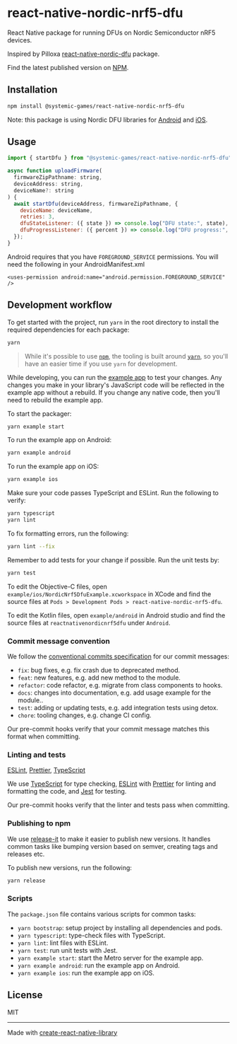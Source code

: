 # react-native-nordic-nrf5-dfu

React Native package for running DFUs on Nordic Semiconductor nRF5 devices.

Inspired by Pilloxa [react-native-nordic-dfu](
    https://github.com/Pilloxa/react-native-nordic-dfu
) package.

Find the latest published version on [NPM](
  https://www.npmjs.com/package/@systemic-games/react-native-nordic-nrf5-dfu
).

## Installation

```sh
npm install @systemic-games/react-native-nordic-nrf5-dfu
```

Note: this package is using Nordic DFU libraries for
[Android](https://github.com/NordicSemiconductor/Android-DFU-Library)
and [iOS](https://github.com/NordicSemiconductor/IOS-DFU-Library).

## Usage

```js
import { startDfu } from "@systemic-games/react-native-nordic-nrf5-dfu";

async function uploadFirmware(
  firmwareZipPathname: string,
  deviceAddress: string,
  deviceName?: string
) {
  await startDfu(deviceAddress, firmwareZipPathname, {
    deviceName: deviceName,
    retries: 3,
    dfuStateListener: ({ state }) => console.log("DFU state:", state),
    dfuProgressListener: ({ percent }) => console.log("DFU progress:", percent),
  });
}
```

Android requires that you have `FOREGROUND_SERVICE` permissions.
You will need the following in your AndroidManifest.xml

```
<uses-permission android:name="android.permission.FOREGROUND_SERVICE" />
```

## Development workflow

To get started with the project, run `yarn` in the root directory to install the required dependencies for each package:

```sh
yarn
```

> While it's possible to use [`npm`](https://github.com/npm/cli), the tooling is built around [`yarn`](https://classic.yarnpkg.com/), so you'll have an easier time if you use `yarn` for development.

While developing, you can run the [example app](/example/) to test your changes. Any changes you make in your library's JavaScript code will be reflected in the example app without a rebuild. If you change any native code, then you'll need to rebuild the example app.

To start the packager:

```sh
yarn example start
```

To run the example app on Android:

```sh
yarn example android
```

To run the example app on iOS:

```sh
yarn example ios
```

Make sure your code passes TypeScript and ESLint. Run the following to verify:

```sh
yarn typescript
yarn lint
```

To fix formatting errors, run the following:

```sh
yarn lint --fix
```

Remember to add tests for your change if possible. Run the unit tests by:

```sh
yarn test
```

To edit the Objective-C files, open `example/ios/NordicNrf5DfuExample.xcworkspace` in XCode and find the source files at `Pods > Development Pods > react-native-nordic-nrf5-dfu`.

To edit the Kotlin files, open `example/android` in Android studio and find the source files at `reactnativenordicnrf5dfu` under `Android`.

### Commit message convention

We follow the [conventional commits specification](https://www.conventionalcommits.org/en) for our commit messages:

- `fix`: bug fixes, e.g. fix crash due to deprecated method.
- `feat`: new features, e.g. add new method to the module.
- `refactor`: code refactor, e.g. migrate from class components to hooks.
- `docs`: changes into documentation, e.g. add usage example for the module..
- `test`: adding or updating tests, e.g. add integration tests using detox.
- `chore`: tooling changes, e.g. change CI config.

Our pre-commit hooks verify that your commit message matches this format when committing.

### Linting and tests

[ESLint](https://eslint.org/), [Prettier](https://prettier.io/), [TypeScript](https://www.typescriptlang.org/)

We use [TypeScript](https://www.typescriptlang.org/) for type checking, [ESLint](https://eslint.org/) with [Prettier](https://prettier.io/) for linting and formatting the code, and [Jest](https://jestjs.io/) for testing.

Our pre-commit hooks verify that the linter and tests pass when committing.

### Publishing to npm

We use [release-it](https://github.com/release-it/release-it) to make it easier to publish new versions. It handles common tasks like bumping version based on semver, creating tags and releases etc.

To publish new versions, run the following:

```sh
yarn release
```

### Scripts

The `package.json` file contains various scripts for common tasks:

- `yarn bootstrap`: setup project by installing all dependencies and pods.
- `yarn typescript`: type-check files with TypeScript.
- `yarn lint`: lint files with ESLint.
- `yarn test`: run unit tests with Jest.
- `yarn example start`: start the Metro server for the example app.
- `yarn example android`: run the example app on Android.
- `yarn example ios`: run the example app on iOS.

## License

MIT

---

Made with [create-react-native-library](https://github.com/callstack/react-native-builder-bob)
